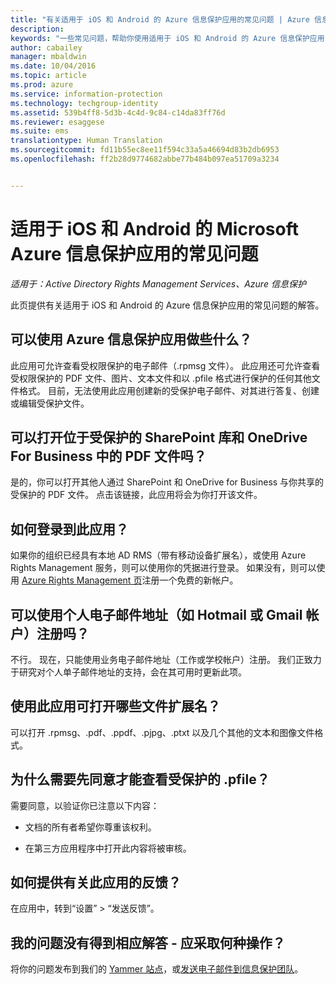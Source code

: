 ```yaml
---
title: "有关适用于 iOS 和 Android 的 Azure 信息保护应用的常见问题 | Azure 信息保护"
description: 
keywords: "一些常见问题，帮助你使用适用于 iOS 和 Android 的 Azure 信息保护应用"
author: cabailey
manager: mbaldwin
ms.date: 10/04/2016
ms.topic: article
ms.prod: azure
ms.service: information-protection
ms.technology: techgroup-identity
ms.assetid: 539b4ff8-5d3b-4c4d-9c84-c14da83ff76d
ms.reviewer: esaggese
ms.suite: ems
translationtype: Human Translation
ms.sourcegitcommit: fd11b55ec8ee11f594c33a5a46694d83b2db6953
ms.openlocfilehash: ff2b28d9774682abbe77b484b097ea51709a3234


---
```


# 适用于 iOS 和 Android 的 Microsoft Azure 信息保护应用的常见问题

*适用于：Active Directory Rights Management Services、Azure 信息保护*

此页提供有关适用于 iOS 和 Android 的 Azure 信息保护应用的常见问题的解答。

## 可以使用 Azure 信息保护应用做些什么？

此应用可允许查看受权限保护的电子邮件（.rpmsg 文件）。 此应用还可允许查看受权限保护的 PDF 文件、图片、文本文件和以 .pfile 格式进行保护的任何其他文件格式。 目前，无法使用此应用创建新的受保护电子邮件、对其进行答复、创建或编辑受保护文件。

## 可以打开位于受保护的 SharePoint 库和 OneDrive For Business 中的 PDF 文件吗？

是的，你可以打开其他人通过 SharePoint 和 OneDrive for Business 与你共享的受保护的 PDF 文件。 点击该链接，此应用将会为你打开该文件。 

## 如何登录到此应用？

如果你的组织已经具有本地 AD RMS（带有移动设备扩展名），或使用 Azure Rights Management 服务，则可以使用你的凭据进行登录。 如果没有，则可以使用 [Azure Rights Management 页](https://portal.office.com/signup?sku=rms&ru=https%3A%2F%2Fportal.azurerms.com%2F%23%2Fdownload)注册一个免费的新帐户。

## 可以使用个人电子邮件地址（如 Hotmail 或 Gmail 帐户）注册吗？

不行。 现在，只能使用业务电子邮件地址（工作或学校帐户）注册。 我们正致力于研究对个人单子邮件地址的支持，会在其可用时更新此项。

## 使用此应用可打开哪些文件扩展名？

可以打开 .rpmsg、.pdf、.ppdf、.pjpg、.ptxt 以及几个其他的文本和图像文件格式。

## 为什么需要先同意才能查看受保护的 .pfile？

需要同意，以验证你已注意以下内容：

- 文档的所有者希望你尊重该权利。

- 在第三方应用程序中打开此内容将被审核。

##  如何提供有关此应用的反馈？

在应用中，转到“设置” > “发送反馈”。


## 我的问题没有得到相应解答 - 应采取何种操作？

将你的问题发布到我们的 [Yammer 站点](http://www.yammer.com/AskIPTeam)，或[发送电子邮件到信息保护团队](mailto:askIPteam@microsoft.com?subject=Question%20about%20Azure%20Information%20Protection%20app)。



<!--HONumber=Oct16_HO1-->


